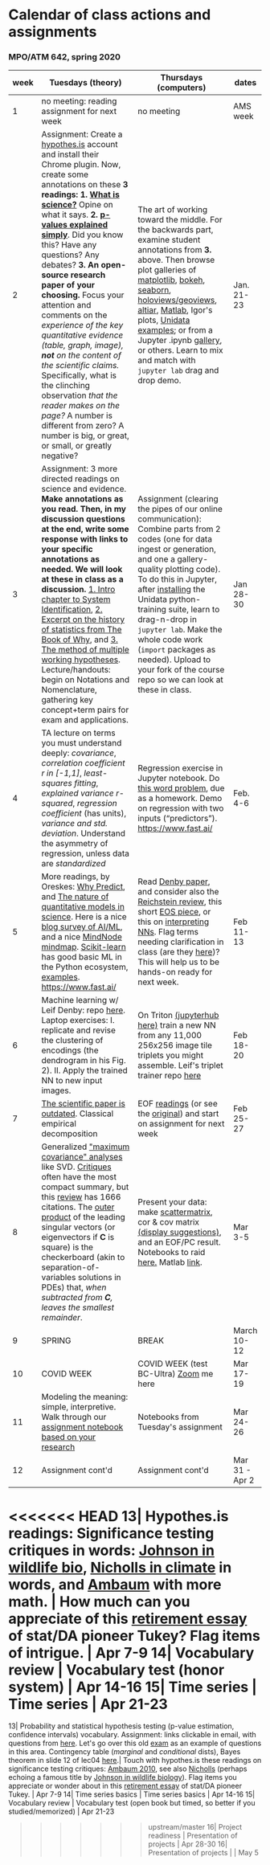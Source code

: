 # Calendar of class actions and assignments 
### MPO/ATM 642, spring 2020

week | Tuesdays (theory) | Thursdays (computers) | dates
-----|----------|-----------|------
1 | no meeting: reading assignment for next week | no meeting | AMS week 
2 | Assignment: Create a [hypothes.is](https://web.hypothes.is/start/) account and install their Chrome plugin. Now, create some annotations on these **3 readings: 1.** [**What is science?**](https://www.nap.edu/read/13163/chapter/4) Opine on what it says. **2.** [**p-values explained simply**](https://towardsdatascience.com/p-value-explained-simply-for-data-scientists-4c0cd7044f14). Did you know this? Have any questions? Any debates? **3. An open-source research paper of your choosing.** Focus your attention and comments on the *experience of the key quantitative evidence (table, graph, image), **not** on the content of the scientific claims.* Specifically, what is the clinching observation *that the reader makes on the page?* A number is different from zero? A number is big, or great, or small, or greatly negative? | The art of working toward the middle. For the backwards part, examine student annotations from **3.** above. Then browse plot galleries of [matplotlib](https://matplotlib.org/gallery.html), [bokeh](https://docs.bokeh.org/en/latest/docs/gallery.html), [seaborn](https://seaborn.pydata.org/examples/index.html), [holoviews/geoviews](https://holoviews.org/gallery/index.html), [altiar](https://altair-viz.github.io/gallery/index.html), [Matlab](https://www.mathworks.com/products/matlab/plot-gallery.html), Igor's plots, [Unidata examples](https://unidata.github.io/python-training/gallery/gallery-home/); or from a Jupyter .ipynb [gallery](https://github.com/jupyter/jupyter/wiki/A-gallery-of-interesting-Jupyter-Notebooks), or others. Learn to mix and match with `jupyter lab` drag and drop demo.  | Jan. 21-23
3 | Assignment: 3 more directed readings on science and evidence. **Make annotations as you read. Then, in my discussion questions at the end, write some response with links to your specific annotations as needed. We will look at these in class as a discussion.** [1. Intro chapter to System Identification](https://weather.rsmas.miami.edu/bmapes/http/pagestuff/system-identification-intro_sw.pdf), [2. Excerpt on the history of statistics from The Book of Why](https://weather.rsmas.miami.edu/bmapes/http/pagestuff/BookOfWhy_excerpt_sw.pdf), and [3. The method of multiple working hypotheses](https://www.whoi.edu/cms/files/chamberlin65sci_72744.pdf). Lecture/handouts: begin on Notations and Nomenclature, gathering key concept+term pairs for exam and applications. | Assignment (clearing the pipes of our online communication): Combine parts from 2 codes (one for data ingest or generation, and one a gallery-quality plotting code). To do this in Jupyter, after [installing](https://github.com/MPOcanes/MPO624-2020/blob/master/INSTALL_JUPYTER_UNIDATA.md) the Unidata python-training suite, learn to drag-n-drop in `jupyter lab`. Make the whole code work (`import` packages as needed). Upload to your fork of the course repo so we can look at these in class.  | Jan 28-30
4 | TA lecture on terms you must understand deeply: *covariance*, *correlation coefficient r in [-1,1]*, *least-squares fitting*, *explained variance r-squared*, *regression coefficient* (has units), *variance and std. deviation*. Understand the asymmetry of regression, unless data are *standardized* |  Regression exercise in Jupyter notebook. Do [this word problem](https://github.com/MPOcanes/MPO624-2020/blob/master/Testable_material_oldexams/WordProblemHeatFlux.pdf), due as a homework. Demo on regression with two inputs (“predictors”). https://www.fast.ai/|  Feb. 4-6
5 | More readings, by Oreskes: [Why Predict](https://hyp.is/srZSuEOdEeqlBl_p3KC1nQ/weather.rsmas.miami.edu/bmapes/http/pagestuff/Oreskes_2000_Why_Predict_sw.pdf), and [The nature of quantitative models in science](https://hyp.is/DuzL7EK-Eeqw39Nhxkms3g/history.ucsd.edu/_files/faculty/oreskes-naomi/Role%20of%20quantitative%20models.pdf).  Here is a nice [blog survey of AI/ML](https://vas3k.com/blog/machine_learning), and a nice [MindNode mindmap](https://github.com/dformoso/deeplearning-mindmap). [Scikit-learn](https://scikit-learn.org/stable/index.html) has good basic ML in the Python ecosystem, [examples](https://scipy-lectures.org/packages/scikit-learn/index.html#examples-for-the-scikit-learn-chapter). https://www.fast.ai/| Read [Denby paper](https://agupubs.onlinelibrary.wiley.com/doi/full/10.1029/2019GL085190), and consider also the [Reichstein review](https://www.nature.com/articles/s41586-019-0912-1), this short [EOS piece](https://eos.org/opinions/thoughtfully-using-artificial-intelligence-in-earth-science), or this on [interpreting NNs](https://arxiv.org/pdf/1912.01752.pdf). Flag terms needing clarification in class (are they [here](https://en.wikipedia.org/wiki/Glossary_of_artificial_intelligence))? This will help us to be hands-on ready for next week. | Feb 11-13
6 | Machine learning w/ Leif Denby: repo [here](https://github.com/leifdenby/MPO624_convml_tt). Laptop exercises: I. replicate and revise the clustering of encodings (the dendrogram in his Fig. 2). II. Apply the trained NN to new input images. | On Triton [(jupyterhub here)](https://jupyter.ccs.miami.edu:8000/) train a new NN from any 11,000 256x256 image tile triplets you might assemble. Leif's triplet trainer repo [here](https://github.com/leifdenby/convml_tt)| Feb 18-20
7 | [The scientific paper is outdated](https://www.chronicle.com/article/The-Scientific-Paper-Is/248045). Classical empirical decomposition |  EOF [readings](https://github.com/MPOcanes/MPO624-2020/tree/master/Course_Modules_Topics_Notebooks/covariance_matrix_and_decompositions/Readings) (or see the [original](https://eapsweb.mit.edu/sites/default/files/Empirical_Orthogonal_Functions_1956.pdf)) and start on assignment for next week |  Feb 25-27
8 | Generalized ["maximum covariance" analyses](https://atmos.washington.edu/~dennis/552_Notes_4.pdf) like SVD. [Critiques](https://journals.ametsoc.org/doi/pdf/10.1175/1520-0442%281995%29008%3C0352%3AACCSVD%3E2.0.CO%3B2) often have the most compact summary, but this [review](https://journals.ametsoc.org/doi/pdf/10.1175/1520-0442%281992%29005%3C0541%3AAIOMFF%3E2.0.CO%3B2) has 1666 citations. The [outer product](https://en.wikipedia.org/wiki/Outer_product) of the leading singular vectors (or eigenvectors if **C** is square) is the checkerboard (akin to separation-of-variables solutions in PDEs) that, *when subtracted from **C**, leaves the smallest remainder*. | Present your data: make [scattermatrix](https://seaborn.pydata.org/examples/scatterplot_matrix.html), cor & cov matrix [(display suggestions)](https://towardsdatascience.com/better-heatmaps-and-correlation-matrix-plots-in-python-41445d0f2bec), and an EOF/PC result. Notebooks to raid [here.](https://github.com/MPOcanes/MPO624-2020/tree/master/Course_Modules_Topics_Notebooks/covariance_matrix_and_decompositions) Matlab [link](https://www.mathworks.com/help/stats/pca.html;jsessionid=b455bc072cd2cab0a9d9170f0db0).| Mar 3-5
9 | SPRING | BREAK | March 10-12
10 | COVID WEEK | COVID WEEK (test BC-Ultra) [Zoom](https://miami.zoom.us/j/3054214275) me here |  Mar 17-19
11| Modeling the meaning: simple, interpretive. Walk through our [assignment notebook based on your research](https://github.com/MPOcanes/MPO624-2020/blob/master/Course_Modules_Topics_Notebooks/2020%20students%20modeling%20assignment/Simplemodels_COVID_and_student_projects.ipynb) | Notebooks from Tuesday's assignment  | Mar 24-26
12| Assignment cont'd  |  Assignment cont'd    | Mar 31 - Apr 2
<<<<<<< HEAD
13| Hypothes.is readings: Significance testing critiques in words: [Johnson in wildlife bio](https://digitalcommons.unl.edu/cgi/viewcontent.cgi?article=1225&context=usgsnpwrc), [Nicholls in climate](https://journals.ametsoc.org/doi/pdf/10.1175/1520-0477%282001%29082%3C0981%3ACAATIO%3E2.3.CO%3B2) in words, and [Ambaum](https://journals.ametsoc.org/doi/pdf/10.1175/2010JCLI3746.1) with more math. | How much can you appreciate of this [retirement essay](http://www-stat.wharton.upenn.edu/~steele/HoldingPen/SunsetSalvo.pdf) of stat/DA pioneer Tukey? Flag items of intrigue. | Apr 7-9
14| Vocabulary review | Vocabulary test (honor system) | Apr 14-16
15| Time series | Time series  | Apr 21-23
=======
13| Probability and statistical hypothesis testing (p-value estimation, confidence intervals) vocabulary. Assignment: links clickable in email, with questions from [here](https://github.com/MPOcanes/MPO624-2020/blob/master/Course_Modules_Topics_Notebooks/Probability_vocabulary/README.md). Let's go over this old [exam](https://github.com/MPOcanes/MPO624-2020/blob/master/Testable_material_oldexams/Previous_Years_Exams/2018_ADA_Quiz1_Basicstats.toohard.pdf) as an example of questions in this area. Contingency table (*marginal* and *conditional* dists), Bayes theorem in slide 12 of lec04 [here](https://www.ldeo.columbia.edu/users/menke/edawm/eda_lectures/).| Touch with hypothes.is these readings on significance testing critiques: [Ambaum 2010](https://journals.ametsoc.org/doi/pdf/10.1175/2010JCLI3746.1), see also [Nicholls](https://journals.ametsoc.org/doi/pdf/10.1175/1520-0477%282001%29082%3C0981%3ACAATIO%3E2.3.CO%3B2) (perhaps echoing a famous title by [Johnson in wildlife biology](https://digitalcommons.unl.edu/cgi/viewcontent.cgi?article=1225&context=usgsnpwrc)). Flag items you appreciate or wonder about in this [retirement essay](http://www-stat.wharton.upenn.edu/~steele/HoldingPen/SunsetSalvo.pdf) of stat/DA pioneer Tukey. | Apr 7-9
14| Time series basics | Time series basics  | Apr 14-16
15| Vocabulary review | Vocabulary test (open book but timed, so better if you studied/memorized) | Apr 21-23
>>>>>>> upstream/master
16| Project readiness | Presentation of projects | Apr 28-30
16| Presentation of projects | | May 5


